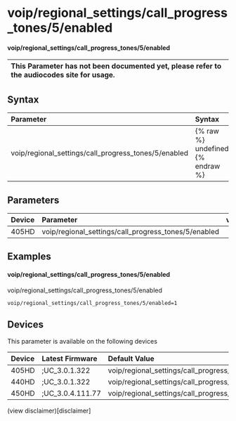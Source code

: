﻿---
description: voip/regional_settings/call_progress_tones/5/enabled
search:
    keywords: ['voip','regional_settings','call_progress_tones','5','enabled']
---

# voip/regional_settings/call_progress_tones/5/enabled

#### voip/regional_settings/call_progress_tones/5/enabled


| This Parameter has not been documented yet, please refer to the audiocodes site for usage.  |
| :--- |

## Syntax
| Parameter | Syntax |
| :--- | :--- |
|voip/regional_settings/call_progress_tones/5/enabled | {% raw %} undefined {% endraw %} |

## Parameters
|Device|Parameter|value|Description|
|:---|:---|:---|:---|
| 405HD | voip/regional_settings/call_progress_tones/5/enabled |  |  |

## Examples
#### voip/regional_settings/call_progress_tones/5/enabled

voip/regional_settings/call_progress_tones/5/enabled

```
voip/regional_settings/call_progress_tones/5/enabled=1
```

## Devices
This parameter is available on the following devices

| Device | Latest Firmware | Default Value |
|:---|:---|:---|
| 405HD | ;UC_3.0.1.322 | voip/regional_settings/call_progress_tones/5/enabled=1 
| 440HD | ;UC_3.0.1.322 | voip/regional_settings/call_progress_tones/5/enabled=1 
| 450HD | ;UC_3.0.4.111.77 | voip/regional_settings/call_progress_tones/5/enabled=1 

(view disclaimer)[disclaimer]
